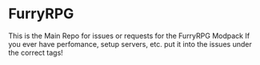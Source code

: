 # FurryRPG
This is the Main Repo for issues or requests for the FurryRPG Modpack
If you ever have perfomance, setup servers, etc. put it into the issues under the correct tags!
